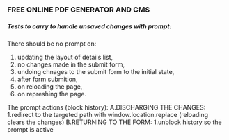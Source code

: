 

### FREE ONLINE PDF GENERATOR AND CMS



##### Tests to carry to handle unsaved changes with prompt:

There should be no prompt on:
1. updating the layout of details list,
2. no changes made in the submit form,
3. undoing chnages to the submit form to the initial state,
4. after form submition,
5. on reloading the page,
6. on represhing the page.

The prompt actions (block history):
A.DISCHARGING THE CHANGES:
1.redirect to the targeted path with window.location.replace (reloading clears the changes)
B.RETURNING TO THE FORM:
1.unblock history so the prompt is active

